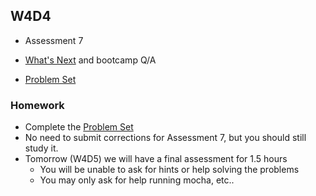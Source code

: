 ## W4D4

+ Assessment 7


+ [What's Next][whats-next] and bootcamp Q/A

+ [Problem Set][w4d4-pset]


### Homework

+ Complete the [Problem Set][w4d4-pset]
+ No need to submit corrections for Assessment 7, but you should still study it.
+ Tomorrow (W4D5) we will have a final assessment for 1.5 hours
  + You will be unable to ask for hints or help solving the problems
  + You may only ask for help running mocha, etc..

[whats-next]: ./notes/whats_next.md
[w4d4-pset]: ./w4d4_pset.zip
